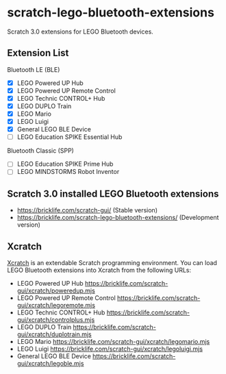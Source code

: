 # scratch-lego-bluetooth-extensions
Scratch 3.0 extensions for LEGO Bluetooth devices.

## Extension List
Bluetooth LE (BLE)
- [x] LEGO Powered UP Hub
- [x] LEGO Powered UP Remote Control
- [x] LEGO Technic CONTROL+ Hub
- [x] LEGO DUPLO Train
- [x] LEGO Mario
- [x] LEGO Luigi
- [x] General LEGO BLE Device
- [ ] LEGO Education SPIKE Essential Hub

Bluetooth Classic (SPP)
- [ ] LEGO Education SPIKE Prime Hub
- [ ] LEGO MINDSTORMS Robot Inventor

## Scratch 3.0 installed LEGO Bluetooth extensions
- https://bricklife.com/scratch-gui/ (Stable version)
- https://bricklife.com/scratch-lego-bluetooth-extensions/ (Development version)

## Xcratch
[Xcratch](https://xcratch.github.io) is an extendable Scratch programming environment. You can load LEGO Bluetooth extensions into Xcratch from the following URLs:
- LEGO Powered UP Hub https://bricklife.com/scratch-gui/xcratch/poweredup.mjs
- LEGO Powered UP Remote Control https://bricklife.com/scratch-gui/xcratch/legoremote.mjs
- LEGO Technic CONTROL+ Hub https://bricklife.com/scratch-gui/xcratch/controlplus.mjs
- LEGO DUPLO Train https://bricklife.com/scratch-gui/xcratch/duplotrain.mjs
- LEGO Mario https://bricklife.com/scratch-gui/xcratch/legomario.mjs
- LEGO Luigi https://bricklife.com/scratch-gui/xcratch/legoluigi.mjs
- General LEGO BLE Device https://bricklife.com/scratch-gui/xcratch/legoble.mjs
